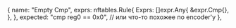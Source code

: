 {
    name: "Empty Cmp",
    exprs: nftables.Rule{
        Exprs: []expr.Any{
            &expr.Cmp{},
        },
    },
    expected: "cmp reg0 == 0x0", // или что-то похожее по encoder'у
},






